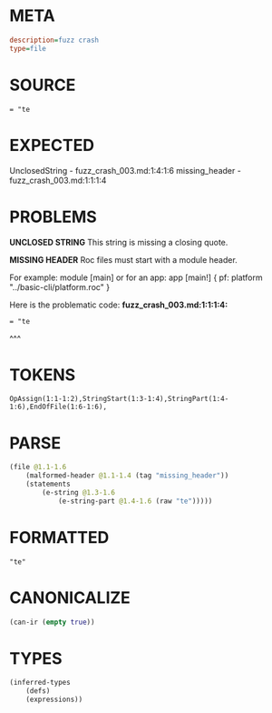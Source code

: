 # META
~~~ini
description=fuzz crash
type=file
~~~
# SOURCE
~~~roc
= "te
~~~
# EXPECTED
UnclosedString - fuzz_crash_003.md:1:4:1:6
missing_header - fuzz_crash_003.md:1:1:1:4
# PROBLEMS
**UNCLOSED STRING**
This string is missing a closing quote.

**MISSING HEADER**
Roc files must start with a module header.

For example:
        module [main]
or for an app:
        app [main!] { pf: platform "../basic-cli/platform.roc" }

Here is the problematic code:
**fuzz_crash_003.md:1:1:1:4:**
```roc
= "te
```
^^^


# TOKENS
~~~zig
OpAssign(1:1-1:2),StringStart(1:3-1:4),StringPart(1:4-1:6),EndOfFile(1:6-1:6),
~~~
# PARSE
~~~clojure
(file @1.1-1.6
	(malformed-header @1.1-1.4 (tag "missing_header"))
	(statements
		(e-string @1.3-1.6
			(e-string-part @1.4-1.6 (raw "te")))))
~~~
# FORMATTED
~~~roc
"te"
~~~
# CANONICALIZE
~~~clojure
(can-ir (empty true))
~~~
# TYPES
~~~clojure
(inferred-types
	(defs)
	(expressions))
~~~
